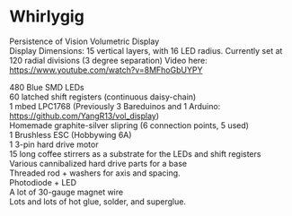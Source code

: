 Whirlygig
=========

Persistence of Vision Volumetric Display  
Display Dimensions: 15 vertical layers, with 16 LED radius. Currently set at 120 radial divisions (3 degree separation)
Video here: https://www.youtube.com/watch?v=8MFhoGbUYPY

480 Blue SMD LEDs  
60 latched shift registers (continuous daisy-chain)  
1 mbed LPC1768 (Previously 3 Bareduinos and 1 Arduino: https://github.com/YangR13/vol_display)  
Homemade graphite-silver slipring (6 connection points, 5 used)  
1 Brushless ESC (Hobbywing 6A)  
1 3-pin hard drive motor  
15 long coffee stirrers as a substrate for the LEDs and shift registers  
Various cannibalized hard drive parts for a base  
Threaded rod + washers for axis and spacing.  
Photodiode + LED  
A lot of 30-gauge magnet wire  
Lots and lots of hot glue, solder, and superglue.  


